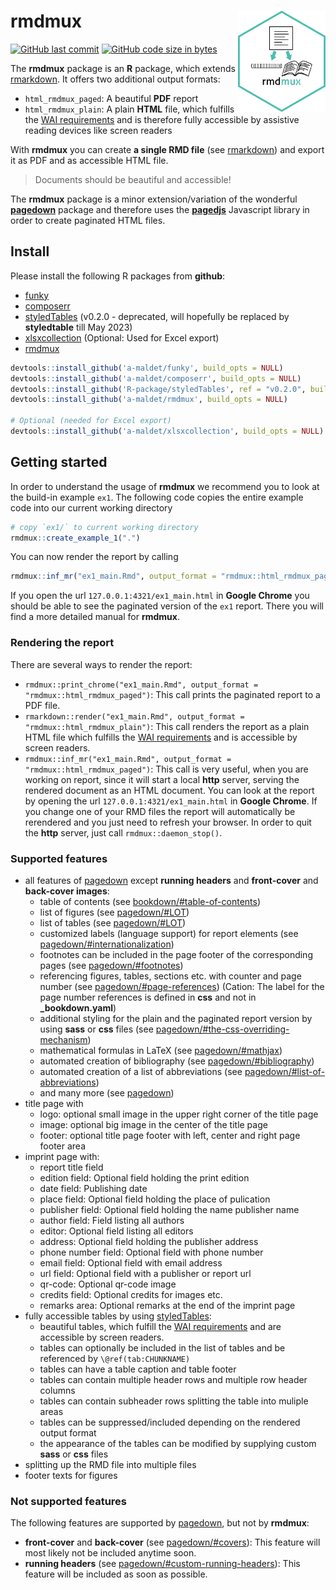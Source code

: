 
# rmdmux <img src="inst/hexsticker/rmdmux_hexsticker.png" align="right" alt="" width=140 height=162 />

<!-- badges: start -->

[![GitHub last
commit](https://img.shields.io/github/last-commit/a-maldet/rmdmux.svg?logo=github)](https://github.com/a-maldet/rmdmux/commits/master)
[![GitHub code size in
bytes](https://img.shields.io/github/languages/code-size/a-maldet/rmdmux.svg?logo=github)](https://github.com/a-maldet/rmdmux)

The **rmdmux** package is an **R** package, which extends
[rmarkdown](https://github.com/rstudio/rmarkdown). It offers two
additional output formats:

-   `html_rmdmux_paged`: A beautiful **PDF** report
-   `html_rmdmux_plain`: A plain **HTML** file, which fulfills the [WAI
    requirements](https://www.w3.org/WAI) and is therefore fully
    accessible by assistive reading devices like screen readers

With **rmdmux** you can create **a single RMD file** (see
[rmarkdown](https://github.com/rstudio/rmarkdown)) and export it as PDF
and as accessible HTML file.

> Documents should be beautiful and accessible!

The **rmdmux** package is a minor extension/variation of the wonderful
**[pagedown](https://pagedown.rbind.io/)** package and therefore uses
the **[pagedjs](https://pagedjs.org)** Javascript library in order to
create paginated HTML files.

## Install

Please install the following R packages from **github**:

-   [funky](https://github.com/a-maldet/funky)
-   [composerr](https://github.com/a-maldet/composerr)
-   [styledTables](https://github.com/R-package/styledtable) (v0.2.0 -
    deprecated, will hopefully be replaced by **styledtable** till May
    2023)
-   [xlsxcollection](https://github.com/a-maldet/xlsxcollection)
    (Optional: Used for Excel export)
-   [rmdmux](https://github.com/a-maldet/rmdmux)

``` r
devtools::install_github('a-maldet/funky', build_opts = NULL)
devtools::install_github('a-maldet/composerr', build_opts = NULL)
devtools::install_github('R-package/styledTables', ref = "v0.2.0", build_opts = NULL)
devtools::install_github('a-maldet/rmdmux', build_opts = NULL)

# Optional (needed for Excel export)
devtools::install_github('a-maldet/xlsxcollection', build_opts = NULL)
```

## Getting started

In order to understand the usage of **rmdmux** we recommend you to look
at the build-in example `ex1`. The following code copies the entire
example code into our current working directory

``` r
# copy `ex1/` to current working directory
rmdmux::create_example_1(".")
```

You can now render the report by calling

``` r
rmdmux::inf_mr("ex1_main.Rmd", output_format = "rmdmux::html_rmdmux_paged")
```

If you open the url `127.0.0.1:4321/ex1_main.html` in **Google Chrome**
you should be able to see the paginated version of the `ex1` report.
There you will find a more detailed manual for **rmdmux**.

### Rendering the report

There are several ways to render the report:

-   `rmdmux::print_chrome("ex1_main.Rmd", output_format = "rmdmux::html_rmdmux_paged")`:
    This call prints the paginated report to a PDF file.
-   `rmarkdown::render("ex1_main.Rmd", output_format = "rmdmux::html_rmdmux_plain")`:
    This call renders the report as a plain HTML file which fulfills the
    [WAI requirements](https://www.w3.org/WAI) and is accessible by
    screen readers.
-   `rmdmux::inf_mr("ex1_main.Rmd", output_format = "rmdmux::html_rmdmux_paged")`:
    This call is very useful, when you are working on report, since it
    will start a local **http** server, serving the rendered document as
    an HTML document. You can look at the report by opening the url
    `127.0.0.1:4321/ex1_main.html` in **Google Chrome**. If you change
    one of your RMD files the report will automatically be rerendered
    and you just need to refresh your browser. In order to quit the
    **http** server, just call `rmdmux::daemon_stop()`.

### Supported features

-   all features of [pagedown](https://pagedown.rbind.io/) except
    **running headers** and **front-cover** and **back-cover images**:
    -   table of contents (see
        [bookdown/#table-of-contents](https://bookdown.org/yihui/rmarkdown/html-document.html#table-%20of-contents))
    -   list of figures (see
        [pagedown/#LOT](https://pagedown.rbind.io/#LOT))
    -   list of tables (see
        [pagedown/#LOT](https://pagedown.rbind.io/#LOT))
    -   customized labels (language support) for report elements (see
        [pagedown/#internationalization](https://pagedown.rbind.io/#internationalization))
    -   footnotes can be included in the page footer of the
        corresponding pages (see
        [pagedown/#footnotes](https://pagedown.rbind.io/#footnotes))
    -   referencing figures, tables, sections etc. with counter and page
        number (see
        [pagedown/#page-references](https://pagedown.rbind.io/#page-references))
        (Cation: The label for the page number references is defined in
        **css** and not in **\_bookdown.yaml**)
    -   additional styling for the plain and the paginated report
        version by using **sass** or **css** files (see
        [pagedown/#the-css-overriding-mechanism](https://pagedown.rbind.io/#the-css-overridin%20g-mechanism))
    -   mathematical formulas in LaTeX (see
        [pagedown/#mathjax](https://pagedown.rbind.io/#mathjax))
    -   automated creation of bibliography (see
        [pagedown/#bibliography](https://pagedown.rbind.io/#bibliography))
    -   automated creation of a list of abbreviations (see
        [pagedown/#list-of-abbreviations](https://pagedown.rbind.io/#list-of-abbreviations))
    -   and many more (see [pagedown](https://pagedown.rbind.io/))
-   title page with
    -   logo: optional small image in the upper right corner of the
        title page
    -   image: optional big image in the center of the title page
    -   footer: optional title page footer with left, center and right
        page footer area
-   imprint page with:
    -   report title field
    -   edition field: Optional field holding the print edition
    -   date field: Publishing date
    -   place field: Optional field holding the place of pulication
    -   publisher field: Optional field holding the name publisher name
    -   author field: Field listing all authors
    -   editor: Optional field listing all editors
    -   address: Optional field holding the publisher address
    -   phone number field: Optional field with phone number
    -   email field: Optional field with email address
    -   url field: Optional field with a publisher or report url
    -   qr-code: Optional qr-code image
    -   credits field: Optional credits for images etc.
    -   remarks area: Optional remarks at the end of the imprint page
-   fully accessible tables by using
    [styledTables](https://github.com/R-package/styledtable):
    -   beautiful tables, which fulfill the [WAI
        requirements](https://www.w3.org/WAI) and are accessible by
        screen readers.
    -   tables can optionally be included in the list of tables and be
        referenced by `\@ref(tab:CHUNKNAME)`
    -   tables can have a table caption and table footer
    -   tables can contain multiple header rows and multiple row header
        columns
    -   tables can contain subheader rows splitting the table into
        muliple areas
    -   tables can be suppressed/included depending on the rendered
        output format
    -   the appearance of the tables can be modified by supplying custom
        **sass** or **css** files
-   splitting up the RMD file into multiple files
-   footer texts for figures

### Not supported features

The following features are supported by
[pagedown](https://pagedown.rbind.io/), but not by **rmdmux**:

-   **front-cover** and **back-cover** (see
    [pagedown/#covers](https://pagedown.rbind.io/#covers)): This feature
    will most likely not be included anytime soon.
-   **running headers** (see
    [pagedown/#custom-running-headers](https://pagedown.rbind.io/#custom-running-headers)):
    This feature will be included as soon as possible.
